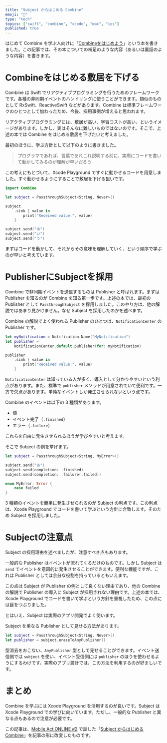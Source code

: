 ```yaml
---
title: "Subject からはじめる Combine"
emoji: "🔗"
type: "tech"
topics: ["swift", "combine", "xcode", "mac", "ios"]
published: true
---
```


はじめて Combine を学ぶ人向けに「[Combineをはじめよう](https://zenn.dev/usamik26/books/a5883603f0260e446698)」という本を書きました。この記事では、その本についての補足のような内容（あるいは裏話のような内容）を書きます。

# Combineをはじめる敷居を下げる

Combine は Swift でリアクティブプログラミングを行うためのフレームワークです。各種の非同期イベントのハンドリングに使うことができます。類似のものとして RxSwift、ReactiveSwift などがあります。Combine は標準フレームワークのひとつとして加わったため、今後、採用事例が増えると思われます。

リアクティブプログラミングには、敷居が高い、学習コストが高い、というイメージがあります。しかし、実はそんなに難しいものではないのです。そこで、上述の本では Combine をはじめる敷居を下げたいと考えました。

最初のほうに、学ぶ方針として以下のように書きました。

> プログラマであれば、言葉であれこれ説明する前に、実際にコードを書いて動かしてみるのが理解が早いだろう

この考えにもとづいて、Xcode Playground ですぐに動かせるコードを用意しました。すぐ動かせるようにすることで敷居を下げる狙いです。

```swift
import Combine

let subject = PassthroughSubject<String, Never>()

subject
    .sink { value in
        print("Received value:", value)
    }

subject.send("あ")
subject.send("い")
subject.send("う")
```

まずはコードを動かして、それからその意味を理解していく、という順序で学ぶのが早いと考えています。

# PublisherにSubjectを採用

Combine で非同期イベントを送信するものは Publisher と呼ばれます。まずは Publisher を知るのが Combine を知る第一歩です。上述の本では、最初の Publisher として `PassthroughSubject` を採用しました。このやり方は、他の解説ではあまり見かけません。なぜ Subject を採用したのかを述べます。

Combine の解説でよく使われる Publisher のひとつは、`NotificationCenter` の Publisher です。

```swift
let myNotification = Notification.Name("MyNotification")
let publisher =
    NotificationCenter.default.publisher(for: myNotification)

publisher
    .sink { value in
        print("Received value:", value)
    }
```

`NotificationCenter` は知っている人が多く、導入として分かりやすいという利点があります。また、標準で `publisher` メソッドが用意されていて便利です。一方で欠点があります。単純なイベントしか発生させられないという点です。

Combine のイベントは以下の 3 種類があります。

- 値
- イベント完了（`.finished`）
- エラー（`.failure`）

これらを自由に発生させられるほうが学びやすいと考えます。

そこで Subject の例を挙げます。

```swift
let subject = PassthroughSubject<String, MyError>()

subject.send("あ")
subject.send(completion: .finished)
subject.send(completion: .failure(.failed))

enum MyError: Error {
    case failed
}
```

3 種類のイベントを簡単に発生させられるのが Subject の利点です。この利点は、Xcode Playground でコードを書いて学ぶという方針に合致します。そのため Subject を採用しました。

# Subjectの注意点

Subject の採用理由を述べましたが、注意すべき点もあります。

一般的な Publisher はイベントが流れてくるだけのものです。しかし Subject は `send` でイベントを意図的に発生させることができます。便利な機能ですが、これは Publisher としては余分な役割を持っているともいえます。

この点は Subject が Publisher の例として良くない理由であり、他の Combine の解説で Publisher の導入に Subject が採用されない理由です。上述の本では、Xcode Playground でコードを書いて学ぶという方針を重視したため、この点には目をつぶりました。

とはいえ、Subject は実際のアプリ開発でよく使います。

Subject を単なる Publisher として見せる方法があります。

```swift
let subject = PassthroughSubject<String, Never>()
let publisher = subject.eraseToAnyPublisher()
```

型消去をおこない、`AnyPublisher` 型として見せることができます。イベント送信側では `subject` を使い、イベント受信側には `publisher` のほうを使わせるようにするわけです。実際のアプリ設計では、この方法を利用するのが好ましいです。

# まとめ

Combine を学ぶには Xcode Playground を活用するのが良いです。Subject は Xcode Playground での学びに向いています。ただし、一般的な Publisher と異なる点もあるので注意が必要です。

この記事は、[Mobile Act ONLINE #2](https://mobileact.connpass.com/event/189045/) で話した「[Subject からはじめる Combine](https://speakerdeck.com/usamik26/combine-start-with-subject)」を記事の形に改変したものです。

